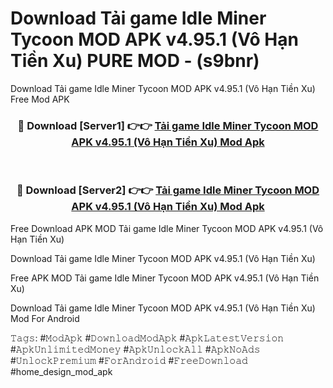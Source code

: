 # Download Tải game Idle Miner Tycoon MOD APK v4.95.1 (Vô Hạn Tiền Xu) PURE MOD - (s9bnr)
Download Tải game Idle Miner Tycoon MOD APK v4.95.1 (Vô Hạn Tiền Xu) Free Mod APK

<div align="center">
<h3>🔴 Download [Server1] 👉👉 <a href="https://apk-comot.site?title=Tải_game_Idle_Miner_Tycoon_MOD_APK_v4.95.1_(Vô_Hạn_Tiền_Xu)">Tải game Idle Miner Tycoon MOD APK v4.95.1 (Vô Hạn Tiền Xu) Mod Apk</a></h3><br>

<h3>🔴 Download [Server2] 👉👉 <a href="https://apk-comot.site?title=Tải_game_Idle_Miner_Tycoon_MOD_APK_v4.95.1_(Vô_Hạn_Tiền_Xu)">Tải game Idle Miner Tycoon MOD APK v4.95.1 (Vô Hạn Tiền Xu) Mod Apk</a></h3>
</div>


Free Download APK MOD Tải game Idle Miner Tycoon MOD APK v4.95.1 (Vô Hạn Tiền Xu)

Download Tải game Idle Miner Tycoon MOD APK v4.95.1 (Vô Hạn Tiền Xu) 

Free APK MOD Tải game Idle Miner Tycoon MOD APK v4.95.1 (Vô Hạn Tiền Xu) 

Download Tải game Idle Miner Tycoon MOD APK v4.95.1 (Vô Hạn Tiền Xu) Mod For Android

𝚃𝚊𝚐𝚜: #𝙼𝚘𝚍𝙰𝚙𝚔 #𝙳𝚘𝚠𝚗𝚕𝚘𝚊𝚍𝙼𝚘𝚍𝙰𝚙𝚔 #𝙰𝚙𝚔𝙻𝚊𝚝𝚎𝚜𝚝𝚅𝚎𝚛𝚜𝚒𝚘𝚗 #𝙰𝚙𝚔𝚄𝚗𝚕𝚒𝚖𝚒𝚝𝚎𝚍𝙼𝚘𝚗𝚎𝚢 #𝙰𝚙𝚔𝚄𝚗𝚕𝚘𝚌𝚔𝙰𝚕𝚕 #𝙰𝚙𝚔𝙽𝚘𝙰𝚍𝚜 #𝚄𝚗𝚕𝚘𝚌𝚔𝙿𝚛𝚎𝚖𝚒𝚞𝚖 #𝙵𝚘𝚛𝙰𝚗𝚍𝚛𝚘𝚒𝚍 #𝙵𝚛𝚎𝚎𝙳𝚘𝚠𝚗𝚕𝚘𝚊𝚍 #home_design_mod_apk